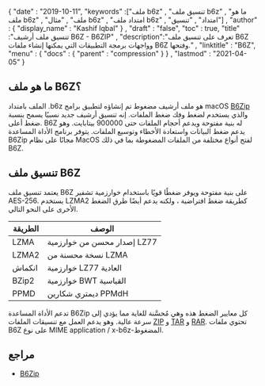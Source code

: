 {
  "date" : "2019-10-11",
  "keywords" :["ملف b6z" , "تنسيق ملف b6z" , "ما هو ملف b6z" , "ملف" , "مثال b6z" , "امتداد ملف b6z" , "امتداد" , "تنسيق"] ,
  "author" : {
    "display_name" : "Kashif Iqbal"
} ,
  "draft" : "false",
  "toc" : true,
  "title" :"تنسيق ملف أرشيف B6Z - B6ZIP" ,
  "description":"تعرف على تنسيق ملف B6Z وواجهات برمجة التطبيقات التي يمكنها إنشاء ملفات B6Z وفتحها." ,
  "linktitle" : "B6Z",
  "menu" : {
    "docs" : {
      "parent" : "compression"
}
} ,
  "lastmod" : "2021-04-05"
}

## ما هو ملف B6Z؟

الملف بامتداد .b6z هو ملف أرشيف مضغوط تم إنشاؤه لتطبيق برامج macOS [B6Zip](http://b6zip.com) والذي يستخدم لضغط وفك ضغط الملفات. إنه تنسيق أرشيف جديد نسبيًا يسمح بنسبة ضغط أعلى. B6Z له بنية مفتوحة ويدعم أحجام الملفات حتى 900000 بيتابايت. وهو يدعم ضغط البيانات واستعادة الأخطاء وتوسيع الملفات. يتوفر برنامج الأداة المساعدة B6Zip مجانًا على نظام MacOS لفتح أنواع مختلفة من الملفات المضغوطة بما في ذلك B6Z.

## تنسيق ملف B6Z

يعتمد تنسيق ملف B6Z على بنية مفتوحة ويوفر ضغطًا قويًا باستخدام خوارزمية تشفير AES-256. يستخدم LZMA2 كطريقة ضغط افتراضية ، ولكنه يدعم أيضًا طرق الضغط الأخرى على النحو التالي.

| الطريقة | الوصف |
---|---|
| LZMA | إصدار محسن من خوارزمية LZ77 |
| LZMA2 | نسخة محسنة من LZMA |
| انكماش | خوارزمية LZ77 العادية |
| BZip2 | خوارزمية BWT القياسية |
| PPMD | ديمتري شكارين PPMdH |

تدعم الأداة المساعدة B6Zip كل معايير الضغط هذه وهي مُحسَّنة للغاية مما يؤدي إلى سرعة عالية. وهو يدعم العمل مع تنسيقات الملفات [ZIP](/ar/compression/zip/) و [TAR](/ar/compression/tar/) و [RAR](/ar/compression/rar/). تحتوي ملفات B6Z على نوع MIME application / x-b6z-المضغوط.

## مراجع

* [B6Zip](http://b6zip.com)

